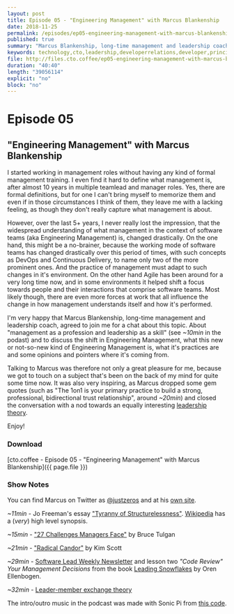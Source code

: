 ```yaml
---
layout: post
title: Episode 05 - "Engineering Management" with Marcus Blankenship
date: 2018-11-25
permalink: /episodes/ep05-engineering-management-with-marcus-blankenship/
published: true
summary: "Marcus Blankenship, long-time management and leadership coach, agreed to join me for a chat about Engineering Management. About 'management as a profession and leadership as a skill' and to discuss the shift in Engineering Management over the last years, what this new or not-so-new kind of Engineering Management is, what it's practices are and some opinions and pointers where it's coming from."
keywords: technology,cto,leadership,developerrelations,developer,principal,management,manager,1on1,marcusblankenship,blankenship
file: http://files.cto.coffee/ep05-engineering-management-with-marcus-blankenship/cto.coffee__ep05.mp3
duration: "40:40"
length: "39056114"
explicit: "no"
block: "no"
---
```


# Episode 05
## "Engineering Management" with Marcus Blankenship

I started working in management roles without having any kind of formal management training. I even find it
hard to define what management is, after almost 10 years in multiple teamlead and manager roles. Yes, there are formal
definitions, but for one I can't bring myself to memorize them and even if in those circumstances I think of them, they
leave me with a lacking feeling, as though they don't really capture what management is about.

However, over the last 5+ years, I never really lost the impression, that the widespread understanding of what
management in the context of software teams (aka Engineering Management) is, changed drastically. On the one hand, this
might be a no-brainer, because the working mode of software teams has changed drastically over this period of times,
with such concepts as DevOps and Continuous Delivery, to name only two of the more prominent ones. And the practice of
management must adapt to such changes in it's environment.
On the other hand Agile has been around for a very long time now, and in some environments it helped shift a focus
towards people and their interactions that comprise software teams.
Most likely though, there are even more forces at work that all influence the change in how management understands
itself and how it's performed.

I'm very happy that Marcus Blankenship, long-time management and leadership coach, agreed to join me for a chat about
this topic. About "management as a profession and leadership as a skill" (see _~10min_ in the podast) and to discuss
the shift in Engineering Management, what this new or not-so-new kind of Engineering Management is, what it's
practices are and some opinions and pointers where it's coming from.

Talking to Marcus was therefore not only a great pleasure for me, because we got to touch on a subject that's been on
the back of my mind for quite some time now. It was also very inspiring, as Marcus dropped some gem quotes (such as "The
1on1 is your primary practice to build a strong, professional, bidirectional trust relationship", around _~20min_) and
closed the conversation with a nod towards an equally interesting [leadership theory][lmx-theory].

Enjoy!


### Download

[cto.coffee - Episode 05 - "Engineering Management" with Marcus Blankenship]({{ page.file }})


### Show Notes

You can find Marcus on Twitter as [@justzeros][@marcus] and at his [own site][marcus].

_~11min_ - Jo Freeman's essay ["Tyranny of Structurelessness"][tyranny-essay]. [Wikipedia][tyranny-wikipedia]
has a (*very*) high level synopsis.

_~15min_ - ["27 Challenges Managers Face"][27-challenges] by Bruce Tulgan

_~21min_ - ["Radical Candor"][radical-candor] by Kim Scott

_~29min_ - [Software Lead Weekly Newsletter][swlw] and lesson two _"Code Review" Your Management
Decisions_ from the book [Leading Snowflakes][snowflakes] by Oren Ellenbogen.

_~32min_ - [Leader-member exchange theory][lmx-theory]


The intro/outro music in the podcast was made with Sonic Pi from [this code][intro-music].

[contact]: /contact/
[@marcus]: https://twitter.com/justzeros
[marcus]: https://marcusblankenship.com/
[tyranny-essay]: https://www.jofreeman.com/joreen/tyranny.htm
[tyranny-wikipedia]: https://en.wikipedia.org/wiki/The_Tyranny_of_Structurelessness
[bruce-tulgan]: https://twitter.com/brucetulgan
[27-challenges]: http://rainmakerthinking.com/book/the-27-challenges-managers-face-step-by-step-solutions-to-nearly-all-of-your-management-problems/
[radical-candor]: https://www.radicalcandor.com/the-book/
[oren]: https://twitter.com/orenellenbogen
[swlw]: http://softwareleadweekly.com/
[snowflakes]: http://leadingsnowflakes.com/
[lmx-theory]: https://en.wikipedia.org/wiki/Leader%E2%80%93member_exchange_theory
[intro-music]: https://github.com/benjmin-r/music/blob/master/2017-12-04_cto.coffee-intro.rb
